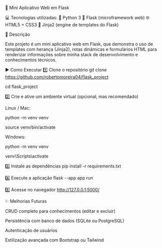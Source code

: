 🚀 Mini Aplicativo Web em Flask

💻 Tecnologias utilizadas:
🐍 Python 3
🖤 Flask (microframework web)
🌐 HTML5 + CSS3
📄 Jinja2 (engine de templates do Flask)

📌 Descrição

Este projeto é um mini aplicativo web em Flask, que demonstra o uso de templates com herança (Jinja2), rotas dinâmicas e formulários HTML para renderizar informações sobre minha stack de desenvolvimento e conhecimentos técnicos.

▶️ Como Executar
1️⃣ Clone o repositório
git clone https://github.com/robertomoreira04/flask_project

cd flask_project

2️⃣ Crie e ative um ambiente virtual (opcional, mas recomendado)

Linux / Mac:

python -m venv venv

source venv/bin/activate

Windows:

python -m venv venv

venv\Scripts\activate

3️⃣ Instale as dependências
pip install -r requirements.txt

4️⃣ Execute a aplicação
flask --app app run

5️⃣ Acesse no navegador
http://127.0.0.1:5000/


✨ Melhorias Futuras

CRUD completo para conhecimentos (editar e excluir)

Persistência com banco de dados (SQLite ou PostgreSQL)

Autenticação de usuários

Estilização avançada com Bootstrap ou Tailwind

